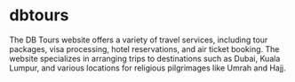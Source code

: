 # dbtours
The DB Tours website offers a variety of travel services, including tour packages, visa processing, hotel reservations, and air ticket booking. The website specializes in arranging trips to destinations such as Dubai, Kuala Lumpur, and various locations for religious pilgrimages like Umrah and Hajj. 
